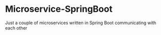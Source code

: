 # Microservice-SpringBoot

Just a couple of microservices written in Spring Boot communicating with each other
